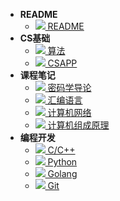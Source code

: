 - **README**
  - [![](https://cdn.jsdelivr.net/gh/followmerushb/followmerushb.github.io@master/static/svg/important.svg) README](/README)
- **CS基础**
  - [![](https://cdn.jsdelivr.net/gh/followmerushb/followmerushb.github.io@master/static/svg/algorithm.svg) 算法](/cs/algorithm)
  - [![](https://cdn.jsdelivr.net/gh/followmerushb/followmerushb.github.io@master/static/svg/computer.svg) CSAPP](/cs/CSAPP)
- **课程笔记**
  - [![](https://cdn.jsdelivr.net/gh/followmerushb/followmerushb.github.io@master/static/svg/key.svg) 密码学导论](/subject/密码学导论)
  - [![](https://cdn.jsdelivr.net/gh/followmerushb/followmerushb.github.io@master/static/svg/assembly.svg) 汇编语言](/subject/汇编语言)
  - [![](https://cdn.jsdelivr.net/gh/followmerushb/followmerushb.github.io@master/static/svg/internet.svg) 计算机网络](/subject/internet)
  - [![](https://cdn.jsdelivr.net/gh/followmerushb/followmerushb.github.io@master/static/svg/computer.svg) 计算机组成原理](/subject/计算机组成原理)
- **编程开发**
  - [![](https://cdn.jsdelivr.net/gh/followmerushb/followmerushb.github.io@master/static/svg/cpp-blue.svg) C/C++](/develop/c_cpp)
  - [![](https://cdn.jsdelivr.net/gh/followmerushb/followmerushb.github.io@master/static/svg/python.svg) Python](/develop/python)
  - [![](https://cdn.jsdelivr.net/gh/followmerushb/followmerushb.github.io@master/static/svg/golang.svg) Golang](/develop/golang)
  - [![](https://cdn.jsdelivr.net/gh/followmerushb/followmerushb.github.io@master/static/svg/git.svg) Git](/develop/git)